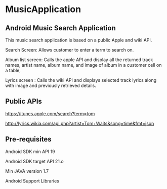 # MusicApplication
Android Music Search Application
--------------------------------
This music search application is based on a public Apple and wiki API.

Search Screen: Allows customer to enter a term to search on.

Album list screen: Calls the apple API and display all the returned track names, artist name, album name, and image of album in a customer cell on a table,

Lyrics screen : Calls the wiki API and displays selected track lyrics along with image and previously retrieved details.

Public APIs
-----------
https://itunes.apple.com/search?term=tom

http://lyrics.wikia.com/api.php?artist=Tom+Waits&song=time&fmt=json

Pre-requisites
--------------
Android SDK min API 19

Android SDK target API 21.o

Min JAVA version 1.7

Android Support Libraries
